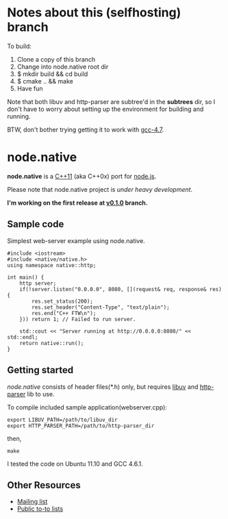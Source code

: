 # Notes about this (selfhosting) branch
To build:
<ol>
<li>Clone a copy of this branch</li>
<li>Change into node.native root dir</li>
<li>$ mkdir build && cd build</li>
<li>$ cmake .. && make</li>
<li>Have fun</li>
</ol>

Note that both libuv and http-parser are subtree'd in the <strong>subtrees</strong> dir, so I don't have to worry about setting up the environment for building and running.

BTW, don't bother trying getting it to work with [gcc-4.7](https://plus.google.com/101557590873105234449/posts/2Q23CZws7cQ).

# node.native 

<b>node.native</b> is a [C++11](http://en.wikipedia.org/wiki/C%2B%2B11) (aka C++0x) port for [node.js](https://github.com/joyent/node). 

Please note that node.native project is <em>under heavy development</em>.

<b>I'm working on the first release at [v0.1.0](https://github.com/d5/node.native/tree/v0.1.0) branch.</b>

## Sample code

Simplest web-server example using node.native.

    #include <iostream>
    #include <native/native.h>
    using namespace native::http;
    
    int main() {
        http server;
        if(!server.listen("0.0.0.0", 8080, [](request& req, response& res) {
            res.set_status(200);
            res.set_header("Content-Type", "text/plain");
            res.end("C++ FTW\n");
        })) return 1; // Failed to run server.
    
        std::cout << "Server running at http://0.0.0.0:8080/" << std::endl;
        return native::run();
    }

## Getting started

<em>node.native</em> consists of header files(*.h) only, but requires [libuv](https://github.com/joyent/libuv) and [http-parser](https://github.com/joyent/http-parser) lib to use.

To compile included sample application(webserver.cpp):

    export LIBUV_PATH=/path/to/libuv_dir
    export HTTP_PARSER_PATH=/path/to/http-parser_dir

then,

    make

I tested the code on Ubuntu 11.10 and GCC 4.6.1.

## Other Resources

- [Mailing list](http://groups.google.com/group/nodenative)
- [Public to-to lists](https://trello.com/b/1qk3tRGS)

